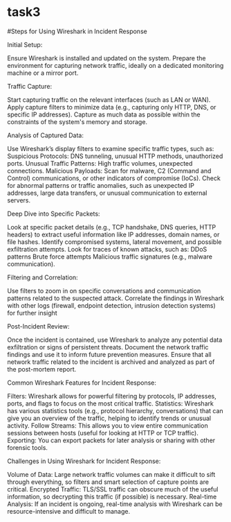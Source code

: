 # task3

 
 #Steps for Using Wireshark in Incident Response


Initial Setup:

Ensure Wireshark is installed and updated on the system.
Prepare the environment for capturing network traffic, ideally on a dedicated monitoring machine or a mirror port.


Traffic Capture:

Start capturing traffic on the relevant interfaces (such as LAN or WAN).
Apply capture filters to minimize data (e.g., capturing only HTTP, DNS, or specific IP addresses).
Capture as much data as possible within the constraints of the system's memory and storage.


Analysis of Captured Data:

Use Wireshark’s display filters to examine specific traffic types, such as:
Suspicious Protocols: DNS tunneling, unusual HTTP methods, unauthorized ports.
Unusual Traffic Patterns: High traffic volumes, unexpected connections.
Malicious Payloads: Scan for malware, C2 (Command and Control) communications, or other indicators of compromise (IoCs).
Check for abnormal patterns or traffic anomalies, such as unexpected IP addresses, large data transfers, or unusual communication to external servers.


Deep Dive into Specific Packets:

Look at specific packet details (e.g., TCP handshake, DNS queries, HTTP headers) to extract useful information like IP addresses, domain names, or file hashes.
Identify compromised systems, lateral movement, and possible exfiltration attempts.
Look for traces of known attacks, such as:
DDoS patterns
Brute force attempts
Malicious traffic signatures (e.g., malware communication).


Filtering and Correlation:

Use filters to zoom in on specific conversations and communication patterns related to the suspected attack.
Correlate the findings in Wireshark with other logs (firewall, endpoint detection, intrusion detection systems) for further insight


Post-Incident Review:

Once the incident is contained, use Wireshark to analyze any potential data exfiltration or signs of persistent threats.
Document the network traffic findings and use it to inform future prevention measures.
Ensure that all network traffic related to the incident is archived and analyzed as part of the post-mortem report.


Common Wireshark Features for Incident Response:

Filters: Wireshark allows for powerful filtering by protocols, IP addresses, ports, and flags to focus on the most critical traffic.
Statistics: Wireshark has various statistics tools (e.g., protocol hierarchy, conversations) that can give you an overview of the traffic, helping to identify trends or unusual activity.
Follow Streams: This allows you to view entire communication sessions between hosts (useful for looking at HTTP or TCP traffic).
Exporting: You can export packets for later analysis or sharing with other forensic tools.

Challenges in Using Wireshark for Incident Response:

Volume of Data: Large network traffic volumes can make it difficult to sift through everything, so filters and smart selection of capture points are critical.
Encrypted Traffic: TLS/SSL traffic can obscure much of the useful information, so decrypting this traffic (if possible) is necessary.
Real-time Analysis: If an incident is ongoing, real-time analysis with Wireshark can be resource-intensive and difficult to manage.


